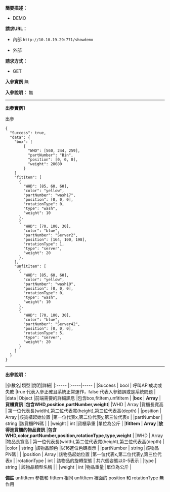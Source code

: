 **簡要描述：**

- <p>DEMO</p>

**請求URL：**
- 內部 ` http://10.10.19.29:771/showdemo `

- 外部 `  `

**請求方式：**
- GET


 **入參實例**
無

**入參說明：**
無

---
 **出參實例1**

出參
```
{
  "Success": true,
  "data": {
    "box": [
		{
		  "WHD": [560, 244, 259],
		  "partNumber": "Bin",
		  "position": [0, 0, 0],
		  "weight": 28080
		}
	]
    "fitItem": [
      {
        "WHD": [85, 60, 60],
        "color": "yellow",
        "partNumber": "wash17",
        "position": [0, 0, 0],
        "rotationType": 0,
        "type": "wash",
        "weight": 10
      },
      {
        "WHD": [70, 100, 30],
        "color": "blue",
        "partNumber": "Server2",
        "position": [164, 100, 198],
        "rotationType": 1,
        "type": "server",
        "weight": 20
      },
    ],
    "unfitItem": [
      {
        "WHD": [85, 60, 60],
        "color": "yellow",
        "partNumber": "wash10",
        "position": [0, 0, 0],
        "rotationType": 0,
        "type": "wash",
        "weight": 10
      },
      {
        "WHD": [70, 100, 30],
        "color": "blue",
        "partNumber": "Server42",
        "position": [0, 0, 0],
        "rotationType": 5,
        "type": "server",
        "weight": 20
      }
    ]
  }
}
```

----------------------------------------------
**出參說明：**

|參數名|類型|說明|詳細|
|:-----  |:-----|-----                           |
|Success | bool  | 呼叫API成功或失敗 |true 代表入參正確且系統正常運作，false 代表入參錯誤或是系統問題 |
|data |Object   |前端需要的詳細訊息 |包含box,fitItem,unfitItem |
|**box** | **Array**  |**貨櫃資訊** |**包含WHD,position,partNumber,weight**|
|WHD | Array  |貨櫃長寬高 | 第一位代表長(width),第二位代表寬(height),第三位代表高(depth)  |
|position | Array  |該貨櫃起始位置 |第一位代表x,第二位代表y,第三位代表x |
|partNumber | string  |該貨櫃PN碼 | |
|weight | int  |貨櫃承重 |單位為公斤 |
|**fitItem** | **Array**  |**放得進貨櫃的物品資訊** |**包含WHD,color,partNumber,position,rotationType,type,weight** |
|WHD | Array  |物品長寬高 | 第一位代表長(width),第二位代表寬(height),第三位代表高(depth)  |
|color | string  |該物品顏色 |以16進位色碼表示 |
|partNumber | string  |該物品PN碼 | |
|position | Array  |該物品起始位置 |第一位代表x,第二位代表y,第三位代表x |
|rotationType | int  | 該物品的旋轉型態 | 共六個姿態以0-5表示 |
|type | string  | 該物品類型名稱 |  |
|weight | int  |物品重量 |單位為公斤 |


 **備註**
unfitItem 參數和 fitItem 相同
unfitItem 裡面的 position 和 rotationType 無作用